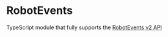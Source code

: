 # RobotEvents

TypeScript module that fully supports the [RobotEvents v2 API](https://www.robotevents.com/api/v2/)
